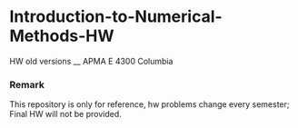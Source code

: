 # Introduction-to-Numerical-Methods-HW
HW old versions __ APMA E 4300 Columbia
### Remark
This repository is only for reference, hw problems change every semester;
Final HW will not be provided.
